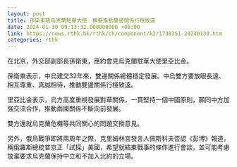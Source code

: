 ```yaml
---
layout: post
title: 孫衛東晤烏克蘭駐華大使　稱要推動雙邊關係行穩致遠
date: 2024-01-30 09:13:32.000000000 +08:00
link: https://news.rthk.hk/rthk/ch/component/k2/1738351-20240130.htm
categories: rthk
---
```


在北京，外交部副部長孫衛東，應約會見烏克蘭駐華大使里亞比金。

孫衛東表示，中烏建交32年來，雙邊關係總體穩定發展。中烏雙方要放眼長遠、相互尊重、真誠相待，推動雙邊關係行穩致遠。

里亞比金表示，烏方高度重視發展對華關係，一貫堅持一個中國原則，願同中方加強交流合作，推動兩國關係不斷向前發展。

雙方還就烏克蘭危機等共同關心的問題交換意見。  

另外，俄烏戰爭即將兩周年之際，克里姆林宮發言人佩斯科夫否認《彭博》報道，稱俄羅斯總統普京正「試探」美國，希望就結束戰事的條件進行會談，並可能考慮放棄要求烏克蘭保持中立和不加入北約的立場。
